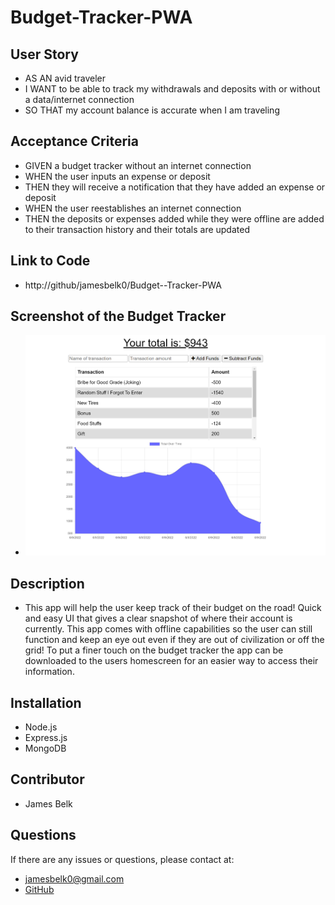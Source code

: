 # Budget-Tracker-PWA

## User Story
- AS AN avid traveler
- I WANT to be able to track my withdrawals and deposits with or without a data/internet connection
- SO THAT my account balance is accurate when I am traveling 

## Acceptance Criteria
- GIVEN a budget tracker without an internet connection
- WHEN the user inputs an expense or deposit
- THEN they will receive a notification that they have added an expense or deposit
- WHEN the user reestablishes an internet connection
- THEN the deposits or expenses added while they were offline are added to their transaction history and their totals are updated

## Link to Code
- http://github/jamesbelk0/Budget--Tracker-PWA

## Screenshot of the Budget Tracker
- ![Image of live site.](./public/assets/images/Budget-Tracker.PNG "Image of live site.")

## Description
- This app will help the user keep track of their budget on the road! Quick and easy UI that gives a clear snapshot of where their account is currently. This app comes with offline capabilities so the user can still function and keep an eye out even if they are out of civilization or off the grid! To put a finer touch on the budget tracker the app can be downloaded to the users homescreen for an easier way to access their information. 

## Installation
- Node.js
- Express.js
- MongoDB

## Contributor
- James Belk

## Questions
If there are any issues or questions, please contact at:
- <jamesbelk0@gmail.com>
- [GitHub](https://github.com/jamesbelk0)